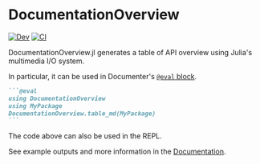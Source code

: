 # DocumentationOverview

[![Dev](https://img.shields.io/badge/docs-dev-blue.svg)](https://tkf.github.io/DocumentationOverview.jl/dev)
[![CI](https://github.com/tkf/DocumentationOverview.jl/actions/workflows/test.yml/badge.svg)](https://github.com/tkf/DocumentationOverview.jl/actions/workflows/test.yml)

DocumentationOverview.jl generates a table of API overview using Julia's multimedia I/O
system.

In particular, it can be used in Documenter's
[`@eval` block](https://juliadocs.github.io/Documenter.jl/stable/man/syntax/#@eval-block).

``````md
```@eval
using DocumentationOverview
using MyPackage
DocumentationOverview.table_md(MyPackage)
```
``````

The code above can also be used in the REPL.

See example outputs and more information in the
[Documentation](https://tkf.github.io/DocumentationOverview.jl/dev).
